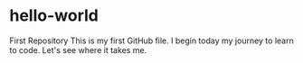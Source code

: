 # hello-world
First Repository
This is my first GitHub file. I begin today my journey to learn to code.
Let's see where it takes me.
